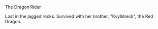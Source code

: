 The Dragon Rider

Lost in the jagged rocks.
Survived with her brother, "Kvylldreck", the Red Dragon.
